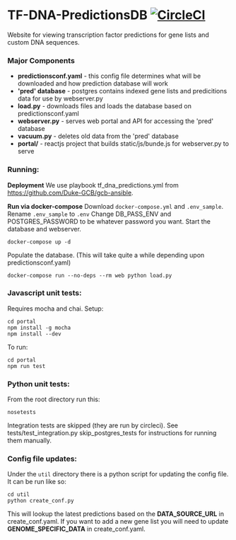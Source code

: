 # TF-DNA-PredictionsDB [![CircleCI](https://circleci.com/gh/Duke-GCB/TF-DNA-PredictionsDB.svg?style=svg)](https://circleci.com/gh/Duke-GCB/TF-DNA-PredictionsDB)
Website for viewing transcription factor predictions for gene lists and custom DNA sequences.

### Major Components
* __predictionsconf.yaml__ - this config file determines what will be downloaded and how prediction database will work
* __'pred' database__ - postgres contains indexed gene lists and predicitions data for use by webserver.py
* __load.py__ - downloads files and loads the database based on predictionsconf.yaml
* __webserver.py__ - serves web portal and API for accessing the 'pred' database
* __vacuum.py__ - deletes old data from the 'pred' database
* __portal/__ - reactjs project that builds static/js/bunde.js for webserver.py to serve


### Running:

__Deployment__
We use playbook tf_dna_predictions.yml from https://github.com/Duke-GCB/gcb-ansible.

__Run via docker-compose__
Download `docker-compose.yml` and `.env_sample`.
Rename `.env_sample` to `.env`
Change DB_PASS_ENV and POSTGRES_PASSWORD to be whatever password you want.
Start the database and webserver.
```
docker-compose up -d
```
Populate the database. (This will take quite a while depending upon predictionsconf.yaml)
```
docker-compose run --no-deps --rm web python load.py 
```


### Javascript unit tests:
Requires mocha and chai.
Setup:
```
cd portal
npm install -g mocha
npm install --dev
```

To run:
```
cd portal
npm run test
```

### Python unit tests:
From the root directory run this:
```
nosetests
```
Integration tests are skipped (they are run by circleci).
See tests/test_integration.py skip_postgres_tests for instructions for running them manually.

### Config file updates:
Under the `util` directory there is a python script for updating the config file.
It can be run like so:
```
cd util
python create_conf.py
```
This will lookup the latest predictions based on the __DATA_SOURCE_URL__ in create_conf.yaml.
If you want to add a new gene list you will need to update __GENOME_SPECIFIC_DATA__ in create_conf.yaml.
